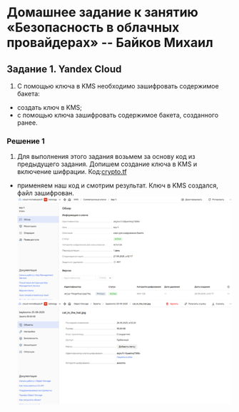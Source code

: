 # Домашнее задание к занятию «Безопасность в облачных провайдерах» -- Байков Михаил

## Задание 1. Yandex Cloud   

1. С помощью ключа в KMS необходимо зашифровать содержимое бакета:

 - создать ключ в KMS;
 - с помощью ключа зашифровать содержимое бакета, созданного ранее.

 ### Решение 1
 1. Для выполнения этого задания возьмем за основу код из предыдущего задания. Допишем создание ключа в KMS и включение шифрации. Код:[crypto.tf](terraform/crypto.tf)
   - применяем наш код и смотрим результат. Ключ в KMS создался, файл зашифрован.
   ![kms](img/01.png)  
   ![file](img/02.png)